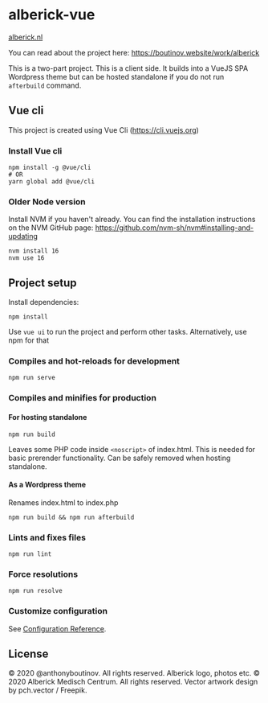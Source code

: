 # alberick-vue

[alberick.nl](https://alberick.nl)

You can read about the project here: https://boutinov.website/work/alberick

This is a two-part project. This is a client side. It builds into a VueJS SPA Wordpress theme but can be hosted standalone if you do not run `afterbuild` command.

## Vue cli

This project is created using Vue Cli (https://cli.vuejs.org)

### Install Vue cli

```
npm install -g @vue/cli
# OR
yarn global add @vue/cli
```

### Older Node version

Install NVM if you haven't already. You can find the installation instructions on the NVM GitHub page: https://github.com/nvm-sh/nvm#installing-and-updating

```
nvm install 16
nvm use 16
```

## Project setup

Install dependencies:

```
npm install
```

Use `vue ui` to run the project and perform other tasks. Alternatively, use npm for that

### Compiles and hot-reloads for development

```
npm run serve
```

### Compiles and minifies for production

#### For hosting standalone

```
npm run build
```

Leaves some PHP code inside `<noscript>` of index.html. This is needed for basic prerender functionality. Can be safely removed when hosting standalone.

#### As a Wordpress theme

Renames index.html to index.php

```
npm run build && npm run afterbuild
```

### Lints and fixes files

```
npm run lint
```

### Force resolutions

```
npm run resolve
```

### Customize configuration

See [Configuration Reference](https://cli.vuejs.org/config/).

## License

© 2020 @anthonyboutinov. All rights reserved. Alberick logo, photos etc. © 2020 Alberick Medisch Centrum. All rights reserved. Vector artwork design by pch.vector / Freepik.
